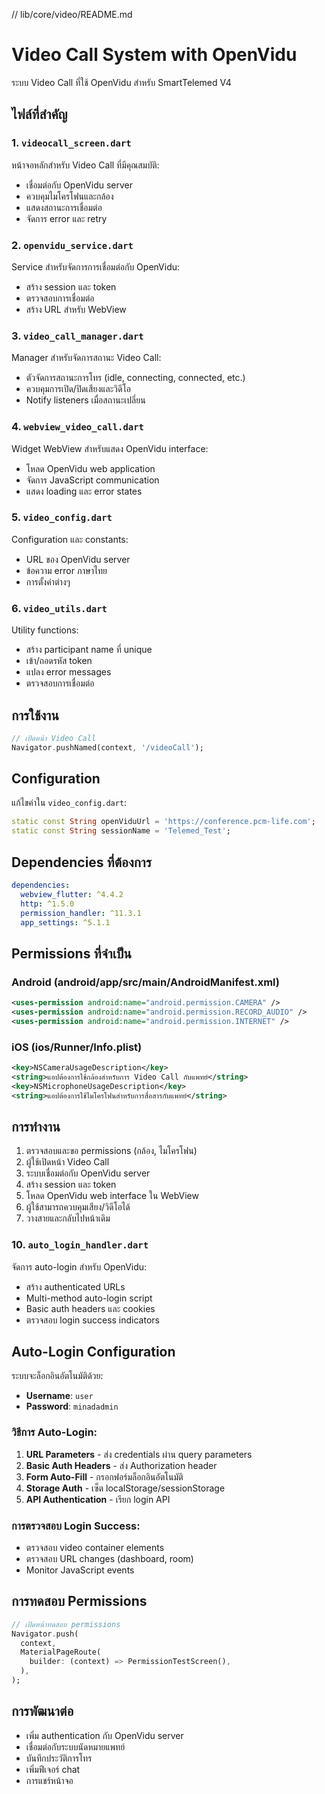 // lib/core/video/README.md

# Video Call System with OpenVidu

ระบบ Video Call ที่ใช้ OpenVidu สำหรับ SmartTelemed V4

## ไฟล์ที่สำคัญ

### 1. `videocall_screen.dart`

หน้าจอหลักสำหรับ Video Call ที่มีคุณสมบัติ:

- เชื่อมต่อกับ OpenVidu server
- ควบคุมไมโครโฟนและกล้อง
- แสดงสถานะการเชื่อมต่อ
- จัดการ error และ retry

### 2. `openvidu_service.dart`

Service สำหรับจัดการการเชื่อมต่อกับ OpenVidu:

- สร้าง session และ token
- ตรวจสอบการเชื่อมต่อ
- สร้าง URL สำหรับ WebView

### 3. `video_call_manager.dart`

Manager สำหรับจัดการสถานะ Video Call:

- ตัวจัดการสถานะการโทร (idle, connecting, connected, etc.)
- ควบคุมการเปิด/ปิดเสียงและวิดีโอ
- Notify listeners เมื่อสถานะเปลี่ยน

### 4. `webview_video_call.dart`

Widget WebView สำหรับแสดง OpenVidu interface:

- โหลด OpenVidu web application
- จัดการ JavaScript communication
- แสดง loading และ error states

### 5. `video_config.dart`

Configuration และ constants:

- URL ของ OpenVidu server
- ข้อความ error ภาษาไทย
- การตั้งค่าต่างๆ

### 6. `video_utils.dart`

Utility functions:

- สร้าง participant name ที่ unique
- เข้า/ถอดรหัส token
- แปลง error messages
- ตรวจสอบการเชื่อมต่อ

## การใช้งาน

```dart
// เปิดหน้า Video Call
Navigator.pushNamed(context, '/videoCall');
```

## Configuration

แก้ไขค่าใน `video_config.dart`:

```dart
static const String openViduUrl = 'https://conference.pcm-life.com';
static const String sessionName = 'Telemed_Test';
```

## Dependencies ที่ต้องการ

```yaml
dependencies:
  webview_flutter: ^4.4.2
  http: ^1.5.0
  permission_handler: ^11.3.1
  app_settings: ^5.1.1
```

## Permissions ที่จำเป็น

### Android (android/app/src/main/AndroidManifest.xml)

```xml
<uses-permission android:name="android.permission.CAMERA" />
<uses-permission android:name="android.permission.RECORD_AUDIO" />
<uses-permission android:name="android.permission.INTERNET" />
```

### iOS (ios/Runner/Info.plist)

```xml
<key>NSCameraUsageDescription</key>
<string>แอปต้องการใช้กล้องสำหรับการ Video Call กับแพทย์</string>
<key>NSMicrophoneUsageDescription</key>
<string>แอปต้องการใช้ไมโครโฟนสำหรับการสื่อสารกับแพทย์</string>
```

## การทำงาน

1. ตรวจสอบและขอ permissions (กล้อง, ไมโครโฟน)
2. ผู้ใช้เปิดหน้า Video Call
3. ระบบเชื่อมต่อกับ OpenVidu server
4. สร้าง session และ token
5. โหลด OpenVidu web interface ใน WebView
6. ผู้ใช้สามารถควบคุมเสียง/วิดีโอได้
7. วางสายและกลับไปหน้าเดิม

### 10. `auto_login_handler.dart`

จัดการ auto-login สำหรับ OpenVidu:

- สร้าง authenticated URLs
- Multi-method auto-login script
- Basic auth headers และ cookies
- ตรวจสอบ login success indicators

## Auto-Login Configuration

ระบบจะล็อกอินอัตโนมัติด้วย:

- **Username**: `user`
- **Password**: `minadadmin`

### วิธีการ Auto-Login:

1. **URL Parameters** - ส่ง credentials ผ่าน query parameters
2. **Basic Auth Headers** - ส่ง Authorization header
3. **Form Auto-Fill** - กรอกฟอร์มล็อกอินอัตโนมัติ
4. **Storage Auth** - เซ็ต localStorage/sessionStorage
5. **API Authentication** - เรียก login API

### การตรวจสอบ Login Success:

- ตรวจสอบ video container elements
- ตรวจสอบ URL changes (dashboard, room)
- Monitor JavaScript events

## การทดสอบ Permissions

```dart
// เปิดหน้าทดสอบ permissions
Navigator.push(
  context,
  MaterialPageRoute(
    builder: (context) => PermissionTestScreen(),
  ),
);
```

## การพัฒนาต่อ

- เพิ่ม authentication กับ OpenVidu server
- เชื่อมต่อกับระบบนัดหมายแพทย์
- บันทึกประวัติการโทร
- เพิ่มฟีเจอร์ chat
- การแชร์หน้าจอ
